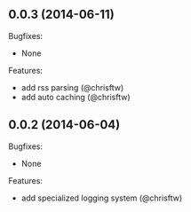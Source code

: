 
## 0.0.3 (2014-06-11)

Bugfixes:

  - None

Features:

  - add rss parsing (@chrisftw)
  - add auto caching (@chrisftw)

## 0.0.2 (2014-06-04)

Bugfixes:

  - None

Features:

  - add specialized logging system (@chrisftw)
  